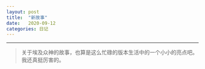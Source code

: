 ```yaml
---
layout: post
title:  "新故事"
date:   2020-09-12
categories: 日记 
---
```

********
> 关于埃及众神的故事，也算是这么忙碌的版本生活中的一个小小的亮点吧。  
> 我还真挺厉害的。